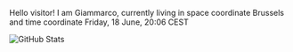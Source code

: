 Hello visitor! I am Giammarco, currently living in space coordinate Brussels and time coordinate Friday, 18 June, 20:06 CEST

![GitHub Stats](https://github-readme-stats.vercel.app/api?username=grcasanova)
